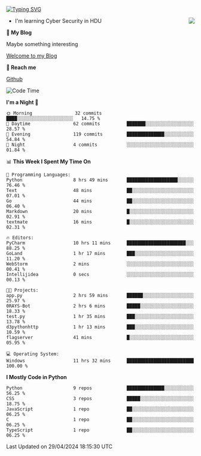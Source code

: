 [![Typing SVG](https://readme-typing-svg.herokuapp.com?font=Fira+Code&pause=1000&random=false&width=450&height=60&lines=Hello+%F0%9F%91%8B%F0%9F%8F%BB;I'm+JBNRZ)](https://git.io/typing-svg)

<a href="#">
  <img align="right" src="https://github-readme-stats.vercel.app/api?username=JBNRZ&show_icons=true&bg_color=15,f2f7fd,E0EAFC" />
</a>

- I'm learning Cyber Security in HDU

 **🌱 My Blog**

Maybe something interesting

[Welcome to my Blog](https://jbnrz.com.cn/)

 **💬 Reach me** 

[Github](https://github.com/JBNRZ)


<!--START_SECTION:waka-->
![Code Time](http://img.shields.io/badge/Code%20Time-434%20hrs%2014%20mins-blue)

**I'm a Night 🦉** 

```text
🌞 Morning                32 commits          ████░░░░░░░░░░░░░░░░░░░░░   14.75 % 
🌆 Daytime                62 commits          ███████░░░░░░░░░░░░░░░░░░   28.57 % 
🌃 Evening                119 commits         ██████████████░░░░░░░░░░░   54.84 % 
🌙 Night                  4 commits           ░░░░░░░░░░░░░░░░░░░░░░░░░   01.84 % 
```


📊 **This Week I Spent My Time On** 

```text
💬 Programming Languages: 
Python                   8 hrs 49 mins       ███████████████████░░░░░░   76.46 % 
Text                     48 mins             ██░░░░░░░░░░░░░░░░░░░░░░░   07.01 % 
Go                       44 mins             ██░░░░░░░░░░░░░░░░░░░░░░░   06.40 % 
Markdown                 20 mins             █░░░░░░░░░░░░░░░░░░░░░░░░   02.91 % 
textmate                 16 mins             █░░░░░░░░░░░░░░░░░░░░░░░░   02.31 % 

🔥 Editors: 
PyCharm                  10 hrs 11 mins      ██████████████████████░░░   88.25 % 
GoLand                   1 hr 17 mins        ███░░░░░░░░░░░░░░░░░░░░░░   11.20 % 
WebStorm                 2 mins              ░░░░░░░░░░░░░░░░░░░░░░░░░   00.41 % 
Intellijidea             0 secs              ░░░░░░░░░░░░░░░░░░░░░░░░░   00.13 % 

🐱‍💻 Projects: 
app.py                   2 hrs 59 mins       ██████░░░░░░░░░░░░░░░░░░░   25.97 % 
0RAYS-Bot                2 hrs 6 mins        █████░░░░░░░░░░░░░░░░░░░░   18.33 % 
test.py                  1 hr 35 mins        ███░░░░░░░░░░░░░░░░░░░░░░   13.78 % 
d3pythonhttp             1 hr 13 mins        ███░░░░░░░░░░░░░░░░░░░░░░   10.59 % 
flagserver               41 mins             █░░░░░░░░░░░░░░░░░░░░░░░░   05.95 % 

💻 Operating System: 
Windows                  11 hrs 32 mins      █████████████████████████   100.00 % 
```

**I Mostly Code in Python** 

```text
Python                   9 repos             ██████████████░░░░░░░░░░░   56.25 % 
CSS                      3 repos             █████░░░░░░░░░░░░░░░░░░░░   18.75 % 
JavaScript               1 repo              ██░░░░░░░░░░░░░░░░░░░░░░░   06.25 % 
C                        1 repo              ██░░░░░░░░░░░░░░░░░░░░░░░   06.25 % 
TypeScript               1 repo              ██░░░░░░░░░░░░░░░░░░░░░░░   06.25 % 
```




 Last Updated on 29/04/2024 18:15:30 UTC
<!--END_SECTION:waka-->
